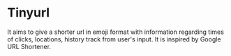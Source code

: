 # Tinyurl
It aims to give a shorter url in emoji format with information regarding times of clicks, locations, history track from user's input. It is inspired by Google URL Shortener. 
